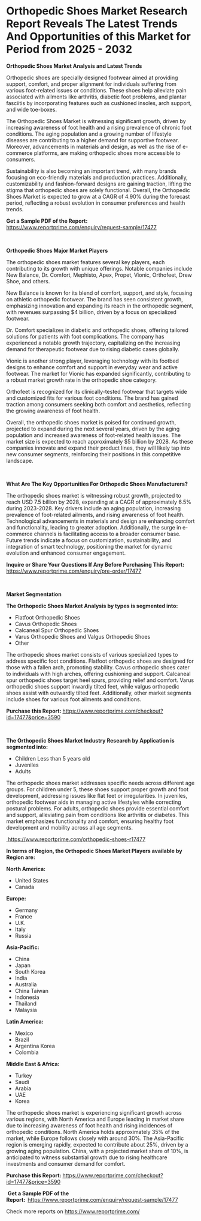 <p><h1>Orthopedic Shoes Market Research Report Reveals The Latest Trends And Opportunities of this Market for Period from 2025 - 2032</h1></p><p><strong>Orthopedic Shoes Market Analysis and Latest Trends</strong></p>
<p><p>Orthopedic shoes are specially designed footwear aimed at providing support, comfort, and proper alignment for individuals suffering from various foot-related issues or conditions. These shoes help alleviate pain associated with ailments like arthritis, diabetic foot problems, and plantar fasciitis by incorporating features such as cushioned insoles, arch support, and wide toe-boxes.</p><p>The Orthopedic Shoes Market is witnessing significant growth, driven by increasing awareness of foot health and a rising prevalence of chronic foot conditions. The aging population and a growing number of lifestyle diseases are contributing to a higher demand for supportive footwear. Moreover, advancements in materials and design, as well as the rise of e-commerce platforms, are making orthopedic shoes more accessible to consumers. </p><p>Sustainability is also becoming an important trend, with many brands focusing on eco-friendly materials and production practices. Additionally, customizability and fashion-forward designs are gaining traction, lifting the stigma that orthopedic shoes are solely functional. Overall, the Orthopedic Shoes Market is expected to grow at a CAGR of 4.90% during the forecast period, reflecting a robust evolution in consumer preferences and health trends.</p></p>
<p><strong>Get a Sample PDF of the Report:&nbsp;</strong> <a href="https://www.reportprime.com/enquiry/request-sample/17477?utm_campaign=2653&utm_medium=2&utm_source=Github&utm_content=ia&utm_term=18032025&utm_id=orthopedic-shoes">https://www.reportprime.com/enquiry/request-sample/17477</a></p>
<p>&nbsp;</p>
<p><strong>Orthopedic Shoes Major Market Players</strong></p>
<p><p>The orthopedic shoes market features several key players, each contributing to its growth with unique offerings. Notable companies include New Balance, Dr. Comfort, Mephisto, Apex, Propet, Vionic, Orthofeet, Drew Shoe, and others. </p><p>New Balance is known for its blend of comfort, support, and style, focusing on athletic orthopedic footwear. The brand has seen consistent growth, emphasizing innovation and expanding its reach in the orthopedic segment, with revenues surpassing $4 billion, driven by a focus on specialized footwear.</p><p>Dr. Comfort specializes in diabetic and orthopedic shoes, offering tailored solutions for patients with foot complications. The company has experienced a notable growth trajectory, capitalizing on the increasing demand for therapeutic footwear due to rising diabetic cases globally.</p><p>Vionic is another strong player, leveraging technology with its footbed designs to enhance comfort and support in everyday wear and active footwear. The market for Vionic has expanded significantly, contributing to a robust market growth rate in the orthopedic shoe category.</p><p>Orthofeet is recognized for its clinically-tested footwear that targets wide and customized fits for various foot conditions. The brand has gained traction among consumers seeking both comfort and aesthetics, reflecting the growing awareness of foot health.</p><p>Overall, the orthopedic shoes market is poised for continued growth, projected to expand during the next several years, driven by the aging population and increased awareness of foot-related health issues. The market size is expected to reach approximately $5 billion by 2028. As these companies innovate and expand their product lines, they will likely tap into new consumer segments, reinforcing their positions in this competitive landscape.</p></p>
<p>&nbsp;</p>
<p><strong>What Are The Key Opportunities For Orthopedic Shoes Manufacturers?</strong></p>
<p><p>The orthopedic shoes market is witnessing robust growth, projected to reach USD 7.5 billion by 2028, expanding at a CAGR of approximately 6.5% during 2023-2028. Key drivers include an aging population, increasing prevalence of foot-related ailments, and rising awareness of foot health. Technological advancements in materials and design are enhancing comfort and functionality, leading to greater adoption. Additionally, the surge in e-commerce channels is facilitating access to a broader consumer base. Future trends indicate a focus on customization, sustainability, and integration of smart technology, positioning the market for dynamic evolution and enhanced consumer engagement.</p></p>
<p><strong>Inquire or Share Your Questions If Any Before Purchasing This Report:</strong> <a href="https://www.reportprime.com/enquiry/pre-order/17477?utm_campaign=2653&utm_medium=2&utm_source=Github&utm_content=ia&utm_term=18032025&utm_id=orthopedic-shoes">https://www.reportprime.com/enquiry/pre-order/17477</a></p>
<p>&nbsp;</p>
<p><strong>Market Segmentation</strong></p>
<p><strong>The Orthopedic Shoes Market Analysis by types is segmented into:</strong></p>
<p><ul><li>Flatfoot Orthopedic Shoes</li><li>Cavus Orthopedic Shoes</li><li>Calcaneal Spur Orthopedic Shoes</li><li>Varus Orthopedic Shoes and Valgus Orthopedic Shoes</li><li>Other</li></ul></p>
<p><p>The orthopedic shoes market consists of various specialized types to address specific foot conditions. Flatfoot orthopedic shoes are designed for those with a fallen arch, promoting stability. Cavus orthopedic shoes cater to individuals with high arches, offering cushioning and support. Calcaneal spur orthopedic shoes target heel spurs, providing relief and comfort. Varus orthopedic shoes support inwardly tilted feet, while valgus orthopedic shoes assist with outwardly tilted feet. Additionally, other market segments include shoes for various foot ailments and conditions.</p></p>
<p><strong>Purchase this Report:&nbsp;</strong><a href="https://www.reportprime.com/checkout?id=17477&price=3590&utm_campaign=2653&utm_medium=2&utm_source=Github&utm_content=ia&utm_term=18032025&utm_id=orthopedic-shoes">https://www.reportprime.com/checkout?id=17477&price=3590</a></p>
<p>&nbsp;</p>
<p><strong>The Orthopedic Shoes Market Industry Research by Application is segmented into:</strong></p>
<p><ul><li>Children Less than 5 years old</li><li>Juveniles</li><li>Adults</li></ul></p>
<p><p>The orthopedic shoes market addresses specific needs across different age groups. For children under 5, these shoes support proper growth and foot development, addressing issues like flat feet or irregularities. In juveniles, orthopedic footwear aids in managing active lifestyles while correcting postural problems. For adults, orthopedic shoes provide essential comfort and support, alleviating pain from conditions like arthritis or diabetes. This market emphasizes functionality and comfort, ensuring healthy foot development and mobility across all age segments.</p></p>
<p><a href="https://www.reportprime.com/orthopedic-shoes-r17477?utm_campaign=2653&utm_medium=2&utm_source=Github&utm_content=ia&utm_term=18032025&utm_id=orthopedic-shoes">&nbsp;https://www.reportprime.com/orthopedic-shoes-r17477</a></p>
<p><strong>In terms of Region, the Orthopedic Shoes Market Players available by Region are:</strong></p>
<p>
    <p> <strong> North America: </strong>
        <ul>
            <li>United States</li>
            <li>Canada</li>
        </ul>
        </p> 
    <p> <strong> Europe: </strong>
        <ul>
            <li>Germany</li>
            <li>France</li>
            <li>U.K.</li>
            <li>Italy</li>
            <li>Russia</li>
        </ul>
        </p> 
    <p> <strong> Asia-Pacific: </strong>
        <ul>
            <li>China</li>
            <li>Japan</li>
            <li>South Korea</li>
            <li>India</li>
            <li>Australia</li>
            <li>China Taiwan</li>
            <li>Indonesia</li>
            <li>Thailand</li>
            <li>Malaysia</li>
        </ul>
        </p> 
    <p> <strong> Latin America: </strong>
        <ul>
            <li>Mexico</li>
            <li>Brazil</li>
            <li>Argentina Korea</li>
            <li>Colombia</li>
        </ul>
        </p> 
    <p> <strong> Middle East & Africa: </strong>
        <ul>
            <li>Turkey</li>
            <li>Saudi</li>
            <li>Arabia</li>
            <li>UAE</li>
            <li>Korea</li>
        </ul>
    </p>
    </p>
<p><p>The orthopedic shoes market is experiencing significant growth across various regions, with North America and Europe leading in market share due to increasing awareness of foot health and rising incidences of orthopedic conditions. North America holds approximately 35% of the market, while Europe follows closely with around 30%. The Asia-Pacific region is emerging rapidly, expected to contribute about 25%, driven by a growing aging population. China, with a projected market share of 10%, is anticipated to witness substantial growth due to rising healthcare investments and consumer demand for comfort.</p></p>
<p><strong>Purchase this Report: </strong><a href="https://www.reportprime.com/checkout?id=17477&price=3590&utm_campaign=2653&utm_medium=2&utm_source=Github&utm_content=ia&utm_term=18032025&utm_id=orthopedic-shoes">https://www.reportprime.com/checkout?id=17477&price=3590</a></p>
<p>&nbsp;<strong>Get a Sample PDF of the Report:&nbsp;&nbsp;</strong><a href="https://www.reportprime.com/enquiry/request-sample/17477?utm_campaign=2653&utm_medium=2&utm_source=Github&utm_content=ia&utm_term=18032025&utm_id=orthopedic-shoes">https://www.reportprime.com/enquiry/request-sample/17477</a></p>
<p><strong></strong></p>
<p>Check more reports on <a href="https://www.reportprime.com/?utm_campaign=2653&utm_medium=2&utm_source=Github&utm_content=ia&utm_term=18032025&utm_id=orthopedic-shoes">https://www.reportprime.com/</a></p>